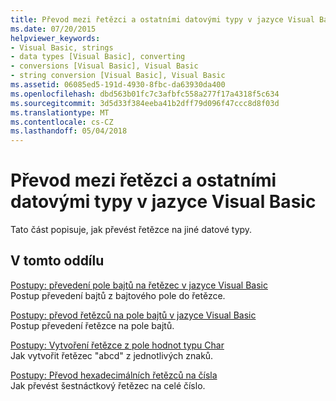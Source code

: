 ```yaml
---
title: Převod mezi řetězci a ostatními datovými typy v jazyce Visual Basic
ms.date: 07/20/2015
helpviewer_keywords:
- Visual Basic, strings
- data types [Visual Basic], converting
- conversions [Visual Basic], Visual Basic
- string conversion [Visual Basic], Visual Basic
ms.assetid: 06085ed5-191d-4930-8fbc-da63930da400
ms.openlocfilehash: dbd563b01fc7c3afbfc558a277f17a4318f5c634
ms.sourcegitcommit: 3d5d33f384eeba41b2dff79d096f47ccc8d8f03d
ms.translationtype: MT
ms.contentlocale: cs-CZ
ms.lasthandoff: 05/04/2018
---
```

# <a name="converting-between-strings-and-other-data-types-in-visual-basic"></a>Převod mezi řetězci a ostatními datovými typy v jazyce Visual Basic
Tato část popisuje, jak převést řetězce na jiné datové typy.  
  
## <a name="in-this-section"></a>V tomto oddílu  
 [Postupy: převedení pole bajtů na řetězec v jazyce Visual Basic](../../../../visual-basic/programming-guide/language-features/strings/how-to-convert-an-array-of-bytes-into-a-string.md)  
 Postup převedení bajtů z bajtového pole do řetězce.  
  
 [Postupy: převod řetězců na pole bajtů v jazyce Visual Basic](../../../../visual-basic/programming-guide/language-features/strings/how-to-convert-strings-into-an-array-of-bytes.md)  
 Postup převedení řetězce na pole bajtů.  
  
 [Postupy: Vytvoření řetězce z pole hodnot typu Char](../../../../visual-basic/programming-guide/language-features/strings/how-to-create-a-string-from-an-array-of-char-values.md)  
 Jak vytvořit řetězec "abcd" z jednotlivých znaků.  
  
 [Postupy: Převod hexadecimálních řetězců na čísla](../../../../visual-basic/programming-guide/language-features/strings/how-to-convert-hexadecimal-strings-to-numbers.md)  
 Jak převést šestnáctkový řetězec na celé číslo.
